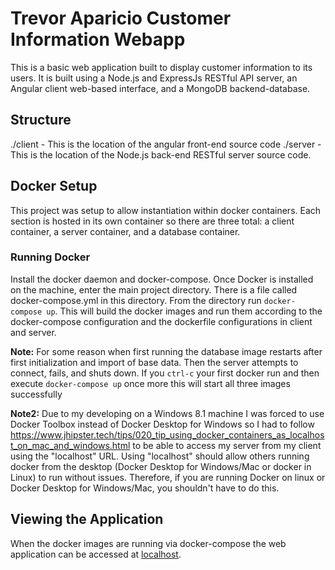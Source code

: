 # Trevor Aparicio Customer Information Webapp
This is a basic web application built to display customer information to its users. It is built using a Node.js and ExpressJs RESTful API server, an Angular client web-based interface, and a MongoDB backend-database.

## Structure
./client - This is the location of the angular front-end source code
./server - This is the location of the Node.js back-end RESTful server source code.

## Docker Setup
This project was setup to allow instantiation within docker containers. Each section is hosted in its own container so there are three total: a client container, a server container, and a database container.

### Running Docker
Install the docker daemon and docker-compose. Once Docker is installed on the machine, enter the main project directory. There is a file called docker-compose.yml in this directory. From the directory run `docker-compose up`. This will build the docker images and run them according to the docker-compose configuration and the dockerfile configurations in client and server.

**Note:**
For some reason when first running the database image restarts after first initialization and import of base data. Then the server attempts to connect, fails, and shuts down. If you `ctrl-c` your first docker run and then execute `docker-compose up` once more this will start all three images successfully

**Note2:**
Due to my developing on a Windows 8.1 machine I was forced to use Docker Toolbox instead of Docker Desktop for Windows so I had to follow https://www.jhipster.tech/tips/020_tip_using_docker_containers_as_localhost_on_mac_and_windows.html to be able to access my server from my client using the "localhost" URL. Using "localhost" should allow others running docker from the desktop (Docker Desktop for Windows/Mac or docker in Linux) to run without issues. Therefore, if you are running Docker on linux or Docker Desktop for Windows/Mac, you shouldn't have to do this.

## Viewing the Application
When the docker images are running via docker-compose the web application can be accessed at [localhost](http://localhost:80).
